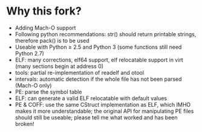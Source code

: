 # Why this fork? #

* Adding Mach-O support
* Following python recommendations: str() should return printable strings, therefore pack() is to be used
* Useable with Python ≥ 2.5 and Python 3 (some functions still need Python 2.7)
* ELF: many corrections, elf64 support, elf relocatable support in virt (many sections begin at address 0)
* tools: partial re-implementation of readelf and otool
* intervals: automatic detection if the whole file has not been parsed (Mach-O only)
* PE: parse the symbol table
* ELF: can generate a valid ELF relocatable with default values
* PE & COFF: use the same CStruct implementation as ELF, which IMHO makes it more understandable; the original API for manipulating PE files should still be useable; please tell me what worked and has been broken!
